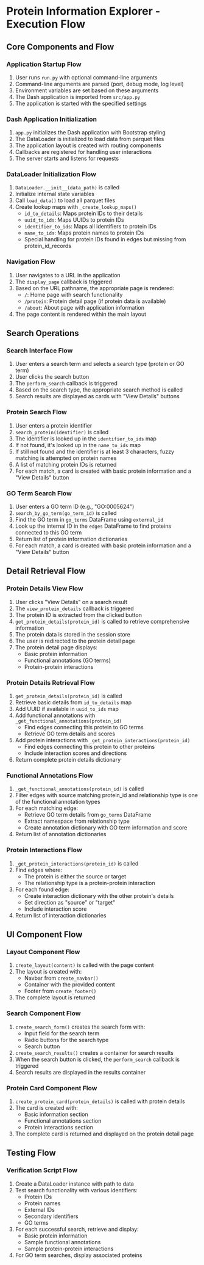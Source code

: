 # Protein Information Explorer - Execution Flow

## Core Components and Flow

### Application Startup Flow
1. User runs `run.py` with optional command-line arguments
2. Command-line arguments are parsed (port, debug mode, log level)
3. Environment variables are set based on these arguments
4. The Dash application is imported from `src/app.py`
5. The application is started with the specified settings

### Dash Application Initialization
1. `app.py` initializes the Dash application with Bootstrap styling
2. The DataLoader is initialized to load data from parquet files
3. The application layout is created with routing components
4. Callbacks are registered for handling user interactions
5. The server starts and listens for requests

### DataLoader Initialization Flow
1. `DataLoader.__init__(data_path)` is called
2. Initialize internal state variables
3. Call `load_data()` to load all parquet files
4. Create lookup maps with `_create_lookup_maps()`
   - `id_to_details`: Maps protein IDs to their details
   - `uuid_to_ids`: Maps UUIDs to protein IDs
   - `identifier_to_ids`: Maps all identifiers to protein IDs
   - `name_to_ids`: Maps protein names to protein IDs
   - Special handling for protein IDs found in edges but missing from protein_id_records

### Navigation Flow
1. User navigates to a URL in the application
2. The `display_page` callback is triggered
3. Based on the URL pathname, the appropriate page is rendered:
   - `/`: Home page with search functionality
   - `/protein`: Protein detail page (if protein data is available)
   - `/about`: About page with application information
4. The page content is rendered within the main layout

## Search Operations

### Search Interface Flow
1. User enters a search term and selects a search type (protein or GO term)
2. User clicks the search button
3. The `perform_search` callback is triggered
4. Based on the search type, the appropriate search method is called
5. Search results are displayed as cards with "View Details" buttons

### Protein Search Flow
1. User enters a protein identifier
2. `search_protein(identifier)` is called
3. The identifier is looked up in the `identifier_to_ids` map
4. If not found, it's looked up in the `name_to_ids` map
5. If still not found and the identifier is at least 3 characters, fuzzy matching is attempted on protein names
6. A list of matching protein IDs is returned
7. For each match, a card is created with basic protein information and a "View Details" button

### GO Term Search Flow
1. User enters a GO term ID (e.g., "GO:0005624")
2. `search_by_go_term(go_term_id)` is called
3. Find the GO term in `go_terms` DataFrame using `external_id`
4. Look up the internal ID in the `edges` DataFrame to find proteins connected to this GO term
5. Return list of protein information dictionaries
6. For each match, a card is created with basic protein information and a "View Details" button

## Detail Retrieval Flow

### Protein Details View Flow
1. User clicks "View Details" on a search result
2. The `view_protein_details` callback is triggered
3. The protein ID is extracted from the clicked button
4. `get_protein_details(protein_id)` is called to retrieve comprehensive information
5. The protein data is stored in the session store
6. The user is redirected to the protein detail page
7. The protein detail page displays:
   - Basic protein information
   - Functional annotations (GO terms)
   - Protein-protein interactions

### Protein Details Retrieval Flow
1. `get_protein_details(protein_id)` is called
2. Retrieve basic details from `id_to_details` map
3. Add UUID if available in `uuid_to_ids` map
4. Add functional annotations with `_get_functional_annotations(protein_id)`
   - Find edges connecting this protein to GO terms
   - Retrieve GO term details and scores
5. Add protein interactions with `_get_protein_interactions(protein_id)`
   - Find edges connecting this protein to other proteins
   - Include interaction scores and directions
6. Return complete protein details dictionary

### Functional Annotations Flow
1. `_get_functional_annotations(protein_id)` is called
2. Filter edges with source matching protein_id and relationship type is one of the functional annotation types
3. For each matching edge:
   - Retrieve GO term details from `go_terms` DataFrame
   - Extract namespace from relationship type
   - Create annotation dictionary with GO term information and score
4. Return list of annotation dictionaries

### Protein Interactions Flow
1. `_get_protein_interactions(protein_id)` is called
2. Find edges where:
   - The protein is either the source or target
   - The relationship type is a protein-protein interaction
3. For each found edge:
   - Create interaction dictionary with the other protein's details
   - Set direction as "source" or "target"
   - Include interaction score
4. Return list of interaction dictionaries

## UI Component Flow

### Layout Component Flow
1. `create_layout(content)` is called with the page content
2. The layout is created with:
   - Navbar from `create_navbar()`
   - Container with the provided content
   - Footer from `create_footer()`
3. The complete layout is returned

### Search Component Flow
1. `create_search_form()` creates the search form with:
   - Input field for the search term
   - Radio buttons for the search type
   - Search button
2. `create_search_results()` creates a container for search results
3. When the search button is clicked, the `perform_search` callback is triggered
4. Search results are displayed in the results container

### Protein Card Component Flow
1. `create_protein_card(protein_details)` is called with protein details
2. The card is created with:
   - Basic information section
   - Functional annotations section
   - Protein interactions section
3. The complete card is returned and displayed on the protein detail page

## Testing Flow

### Verification Script Flow
1. Create a DataLoader instance with path to data
2. Test search functionality with various identifiers:
   - Protein IDs
   - Protein names
   - External IDs
   - Secondary identifiers
   - GO terms
3. For each successful search, retrieve and display:
   - Basic protein information
   - Sample functional annotations
   - Sample protein-protein interactions
4. For GO term searches, display associated proteins 
